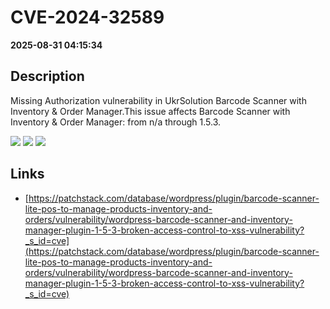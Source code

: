 # CVE-2024-32589

**2025-08-31 04:15:34**

## Description
Missing Authorization vulnerability in UkrSolution Barcode Scanner with Inventory & Order Manager.This issue affects Barcode Scanner with Inventory & Order Manager: from n/a through 1.5.3.

![](https://img.shields.io/static/v1?label=Score&message=7.1&color=red)
![](https://img.shields.io/static/v1?label=Severity&message=HIGH&color=red)
![](https://img.shields.io/static/v1?label=CWE&message=Auth&color=green)

## Links
- [https://patchstack.com/database/wordpress/plugin/barcode-scanner-lite-pos-to-manage-products-inventory-and-orders/vulnerability/wordpress-barcode-scanner-and-inventory-manager-plugin-1-5-3-broken-access-control-to-xss-vulnerability?_s_id=cve](https://patchstack.com/database/wordpress/plugin/barcode-scanner-lite-pos-to-manage-products-inventory-and-orders/vulnerability/wordpress-barcode-scanner-and-inventory-manager-plugin-1-5-3-broken-access-control-to-xss-vulnerability?_s_id=cve)
